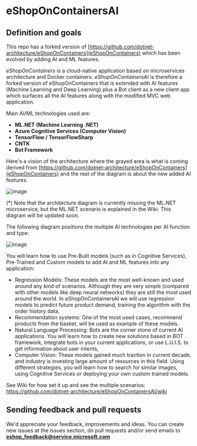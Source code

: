 # eShopOnContainersAI 

## Definition and goals

This repo has a forked version of [https://github.com/dotnet-architecture/eShopOnContainers](eShopOnContainers) which has been evolved by adding AI and ML features.

*eShopOnContainers* is a cloud-native application based on microservices architecture and Docker containers.
*eShopOnContainersAI* is therefore a forked version of eShopOnContainers that is extended with AI features (Machine Learning and Deep Learning) plus a Bot client as a new client app which surfaces all the AI features along with the modified MVC web application.

Main AI/ML technologies used are:

- **ML.NET (Machine Learning .NET)**
- **Azure Cognitive Services (Computer Vision)**
- **TensorFlow / TensorFlowSharp**
- **CNTK**
- **Bot Framework**

Here's a vision of the architecture where the grayed area is what is coming derived from [https://github.com/dotnet-architecture/eShopOnContainers](eShopOnContainers) and the rest of the diagram is about the new added AI features.

![image](https://user-images.githubusercontent.com/1712635/36817649-bd7c21ee-1c96-11e8-8825-96089de61be7.png)

(*) Note that the architecture diagram is currently missing the ML.NET microservice, but the ML.NET scenario is explained in the Wiki.
This diagram will be updated soon.

The following diagram positions the multiple AI technologies per AI function and type:

![image](https://user-images.githubusercontent.com/1222398/36477436-746362e6-1701-11e8-9312-52faecbda715.png)

You will learn how to use Pre-Built models (such as in Cognitive Services), Pre-Trained and Custom models to add AI and ML features into any application:

*	Regression Models: These models are the most well-known and used around any kind of scenarios. Although they are very simple (compared with other models like deep neural networks) they are still the most used around the world. In eShopOnContainersAI we will use regression models to predict future product demand, training the algorithm with the order history data.
*	Recommendation systems: One of the most used cases, recommend products from the basket, will be used as example of these models.
*	Natural Language Processing: Bots are the corner stone of current AI applications. You will learn how to create new solutions based in BOT framework, integrate bots in your current applications, or use L.U.I.S. to get information about user intents, 
*	Computer Vision: These models gained much traction in current decade, and industry is investing large amount of resources in this field. Using different strategies, you will learn how to search for similar images, using Cognitive Services or deploying your own custom trained models.


See Wiki for how set it up and see the multiple scenarios:
https://github.com/dotnet-architecture/eShopOnContainersAI/wiki

## Sending feedback and pull requests
We'd appreciate your feedback, improvements and ideas.
You can create new issues at the issues section, do pull requests and/or send emails to **eshop_feedback@service.microsoft.com**


